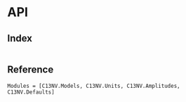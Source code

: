 # API

## Index

```@index
```

## Reference

```@autodocs
Modules = [C13NV.Models, C13NV.Units, C13NV.Amplitudes, C13NV.Defaults]
```
